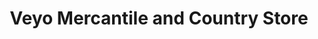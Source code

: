 ---
title: "Veyo Mercantile and Country Store"
url: /veyo/veyo-mercantile-and-country-store/
shop: general
---
